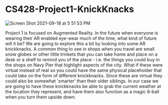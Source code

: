 # CS428-Project1-KnickKnacks

![Screen Shot 2021-09-18 at 5 51 53 PM](https://user-images.githubusercontent.com/54045615/133910467-46a3a745-174b-4e29-9903-57a7f5764ac5.png)

Project 1 is focused on Augmented Reality. In the future when everyone is wearing their AR enabled eye-wear much of the time, what kind of future will it be? We are going to explore this a bit by looking into some AR knickknacks. A common thing to see in shops when you travel are small snow globes or other little trinkets that you can take home and place on a desk or a shelf to remind you of the place - i.e. the things you could buy in the shops on Navy Pier that highlight aspects of the city. What if these were virtual instead of real so you could have the same physical placeholder that could take on the form of different knickknacks. Since these are virtual they could also be somewhat 'smarter' than their older siblings. In our case we are going to have these knickknacks be able to grab the current weather at the location they represent, and have them also function as a magic 8-ball when you turn them upside down.

